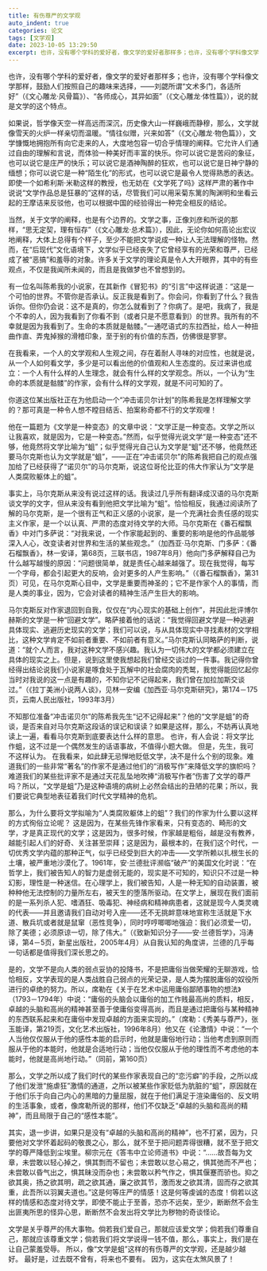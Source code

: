 ```yaml
---
title: 有伤尊严的文学观
auto_indent: true
categories: 论文
tags: [文学观]
date: 2023-10-05 13:29:50
excerpt: 也许，没有哪个学科的爱好者，像文学的爱好者那样多；也许，没有哪个学科像文学那样，鼓励人们按照自己的趣味来选择，——刘勰所谓“文术多门，各适所好”（《文心雕龙·风骨篇》）、“各师成心，其异如面”（《文心雕龙·体性篇》），说的就是文学的这个特点。
---
```

也许，没有哪个学科的爱好者，像文学的爱好者那样多；也许，没有哪个学科像文学那样，鼓励人们按照自己的趣味来选择，——刘勰所谓“文术多门，各适所好”（《文心雕龙·风骨篇》）、“各师成心，其异如面”（《文心雕龙·体性篇》），说的就是文学的这个特点。

如果说，哲学像天空一样高远而深沉，历史像大山一样巍峨而静穆，那么，文学就像雪天的火炉一样亲切而温暖。“情往似赠，兴来如答”（《文心雕龙·物色篇》），文学慷慨地拥抱所有向它走来的人，大度地包容一切合乎情理的阐释。它允许人们通过自由的理解和言说，而体验一种美好而丰富的快乐。你可以说它是苦闷的象征，也可以说它是庄严的快乐；可以说它是酒神陶醉的狂欢，也可以说它是日神宁静的缅想；你可以说它是一种“陌生化”的形式，也可以说它是最令人觉得熟悉的表达。即使一个如希利斯·米勒这样的教授，也无妨在《文学死了吗》这样严肃的著作中说说“文学作品总是狂暴的”这样的话，尽管我们可以用采菊东篱的陶渊明和坐看云起的王摩诘来反驳他，也可以根据中国的经验得出一种完全相反的结论。

当然，关于文学的阐释，也是有个边界的。文学之事，正像刘彦和所说的那样，“思无定契，理有恒存”（《文心雕龙·总术篇》），因此，无论你如何高论出宏议地阐释，大体上总得有个样子，至少不能把文学说成一种让人无法理解的怪物。然而，在“后现代”文化语境下，文学似乎已经丧失了它曾经享有的光荣和尊严，已经成了被“恶搞”和羞辱的对象。许多关于文学的理论真是令人大开眼界，其中的有些观点，不仅是我闻所未闻的，而且是我做梦也不曾想到的。

有一位名叫陈希我的小说家，在其新作《冒犯书》的“引言”中这样说道：“这是一个可怕的世界。不管你是否承认。反正我是看到了。你会问，你看到了什么？我告诉你。但你仍会说：这不是真的，你怎么就看到了？你病了。是吧，我病了，我是个不幸的人，因为我看到了你看不到（或者只是不愿意看到）的世界。我所有的不幸就是因为我看到了。生命的本质就是骷髅。”一通呓语式的东拉西扯，给人一种扭曲作直、弄鬼掉猴的滑稽印象，至于别的有价值的东西，仿佛很是寥寥。

在我看来，一个人的文学观和人生观之间，存在着耐人寻味的对应性，也就是说，从一个人如何看文学，多少是可以看出他的价值观和人生态度的。反过来讲也成立：一个人有什么样的人生理念，就会有什么样的文学观念。所以，一个认为“生命的本质就是骷髅”的作家，会有什么样的文学观，就是不问可知的了。

你道这位某出版社正在为他启动一个“冲击诺贝尔计划”的陈希我是怎样理解文学的？那可真是一种令人想不瞠目结舌、拍案称奇都不行的文学观哩！

他在一篇题为《文学是一种变态》的文章中说：“文学正是一种变态。文学之所以让我喜欢，就是因为，它是一种变态。”然而，似乎觉得光说文学“是一种变态”还不够，他竟然将文学比喻为“蛆”；似乎觉得光自己认为文学是“蛆”还不够，他竟然还要马尔克斯也认为文学就是“蛆”，——正在“冲击诺贝尔”的陈希我把自己的观点强加给了已经获得了“诺贝尔”的马尔克斯，说这位哥伦比亚的伟大作家认为“文学是人类腐败躯体上的蛆”。

事实上，马尔克斯从来没有说过这样的话。我读过几乎所有翻译成汉语的马尔克斯谈文学的文字，但从来没有看到他把文学比喻为“蛆”。恰恰相反，我通过阅读所了解的马尔克斯，是一个很有正气和正义感的小说家，是一个充满社会责任感的现实主义作家，是一个以认真、严肃的态度对待文学的大师。马尔克斯在《番石榴飘香》中对门多萨说：“对我来说，一个作家能起到的、重要的影响是他的作品能够深入人心，改变读者对世界和生活的某些观念。”（加西亚·马尔克斯、门多萨：《番石榴飘香》，林一安译，第68页，三联书店，1987年8月）他向门多萨解释自己为什么越写越慢的原因：“问题很简单，就是责任心越来越强了。现在我觉得，每写一个字母，都会引起更大的反响，会对更多的人产生影响。”（《番石榴飘香》，第31页）可见，在马尔克斯心目中，文学是重要而神圣的；它不是作家个人的事情，而是人类的事业，因为，它会对读者的精神生活产生巨大的影响。

马尔克斯反对作家退回到自我，仅仅在“内心现实的基础上创作”，并因此批评博尔赫斯的文学是一种“回避文学”。略萨接着他的话说：“我觉得回避文学是一种逃避具体现实、逃避历史现实的文学；我们可以说，与从具体现实中寻找素材的文学相比，这种文学肯定不如前者重要、不如前者有意义。”马尔克斯认同略萨的判断，说道：“就个人而言，我对这种文学不感兴趣。我认为一切伟大的文学都必须建立在具体的现实之上。但是，说到这里使我想起我们曾经交谈过的一件事。我记得你曾经得出结论说我们小说家是啄食处于瓦解中的社会腐肉的秃鹫，我觉得能回忆起你当时对我说的这一点是有趣的，不知你记不记得起来，我们曾在加拉加斯交谈过。”（《拉丁美洲小说两人谈》，见林一安编《加西亚·马尔克斯研究》，第174－175页，云南人民出版社，1993年3月）

不知那位准备“冲击诺贝尔”的陈希我先生“记不记得起来”？他的“文学是蛆”的奇谈，是否来自对马尔克斯这段话的误记和误读？如果是这样，那么，不妨再认真地读上一遍，看看马尔克斯到底要表达什么样的意思。
也许，有人会说：将文学比作蛆，这不过是一个偶然发生的话语事故，不值得小题大做。
但是，先生，我可不这样认为。
在我看来，如此肆无忌惮地贬低文学，决不是什么个别的现象。难道我们的一些非常“著名”的作家不是通过他们的“消极写作”来降低文学的旗帜吗？难道我们的某些批评家不是通过天花乱坠地吹捧“消极写作者”伤害了文学的尊严吗？所以，“文学是蛆”乃是这种语境的病树上必然会结出的丑陋的花果；所以，我们要说它典型地表征着我们时代文学精神的危机。

那么，为什么要将文学拟喻为“人类腐败躯体上的蛆”？我们的作家为什么要以这样的方式徇俗立论呢？
这是因为，在某些先锋作家看来，只有变态的、畸形的文学，才是真正现代的文学；这是因为，很多时候，作家越是粗俗，越是没有教养，越能引起人们的好奇、关注甚至崇拜；这是因为，最根本的，在我们这个时代，一切优秀文学内蕴的那种正气，似乎已经受到巨大的冲击——文学所赖以扎根生长的土壤，被严重地沙漠化了。1961年，安·兰德批评濒临“破产”的美国文化时说：“在哲学上，我们被告知人的智力是虚弱无能的，现实是不可知的，知识只不过是一种幻影，理性是一种迷信。在心理学上，我们被告知，人是一种无知的自动装置，被种种他无法控制的力量所左右，被天生的堕落所驱动。在文学上，展现在我们面前的是一系列杀人犯、嗜酒狂、吸毒犯、神经病和精神病患者，这就是现今人类灵魂的代表——并且邀请我们自动对号入座——还不无挑衅意味地宣称生活就是下水道、散兵坑或者就是鼠窜（恶性竞争），同时哼哼唧唧地强迫：我们必须爱一切，除了美德；必须原谅一切，除了伟大。”（《致新知识分子——安·兰德哲学》，冯涛译，第4－5页，新星出版社，2005年4月）从自我认知的角度讲，兰德的几乎每一句话都是值得我们深长思之的。

是的，文学不是向人类的弱点妥协的投降书，不是把庸俗当做荣耀的无聊游戏，恰恰相反，文学表现的是人类战胜自己弱点的光荣记录，是人类为摆脱庸俗的奴役所进行的卓绝的努力。所以，席勒在《关于在艺术中运用庸俗鄙陋事物的想法》（1793－1794年）中说：“庸俗的头脑会以庸俗的加工作贱最高尚的质料，相反，卓越的头脑和高尚的精神甚至善于使庸俗变得高尚，而且是通过把庸俗与某种精神的东西联系起来和在庸俗中发现卓越的方面来实现的。”（席勒：《秀美与尊严》，张玉能译，第219页，文化艺术出版社，1996年8月）他又在《论激情》中说：“一个人当他仅仅服从于他的感性本能的启示时，他就是庸俗地行动；当他考虑到原则而服从于他的本能时，他就是合适地行动；当他仅仅服从于他的理性而不考虑他的本能时，他就是高尚地行动。”（同前，第160页）

那么，文学之所以成了我们时代的某些作家表现自己的“恋污癖”的手段，之所以成了他们发泄“施虐狂”激情的通道，之所以被某些作家贬低为肮脏的“蛆”，原因就在于他们乐于向自己内心的黑暗的力量屈服，就在于他们满足于渲染庸俗的、反文明的生活事象，或者，像席勒所说的那样，他们不仅缺乏“卓越的头脑和高尚的精神”，而且局限于自己的“感性本能”。

其实，退一步讲，如果只是没有“卓越的头脑和高尚的精神”，也不打紧，因为，只要他对文学怀着起码的敬畏之心，那么，就不至于把问题弄得很糟，就不至于把文学的尊严降低到尘埃里。柳宗元在《答韦中立论师道书》中说：“……故吾每为文章，未尝敢以轻心掉之，惧其剽而不留也；未尝敢以怠心易之，惧其弛而不严也；未尝敢以昏气出之，惧其昧没而杂也；未尝敢以矜气作之，惧其偃蹇而骄也。抑之欲其奥，扬之欲其明，疏之欲其通，廉之欲其节，激而发之欲其清，固而存之欲其重，此吾所以羽翼夫道也。”这是何等庄严的情感！这是何等虔诚的态度！倘若以这样的情感和态度对待文学，即使不能止于至善，恐亦不远矣，至少，断断然不会生出匪夷所思的怪异心思，断断然不会发出将文学比为秽物的奇谈怪论。

文学是关乎尊严的伟大事物。倘若我们爱自己，那就应该爱文学；倘若我们尊重自己，那就应该尊重文学；倘若我们将文学说得一钱不值，那么，事实上，我们是在让自己蒙羞受辱。
所以，像“文学是蛆”这样的有伤尊严的文学观，还是越少越好。
最好是，过去既不曾有，将来也不要有。
因为，这实在太煞风景了！
